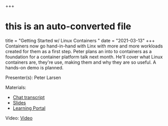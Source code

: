 +++
# this is an auto-converted file
title = "Getting Started w/ Linux Containers  "
date = "2021-03-13"
+++
Containers now go hand-in-hand with Linx with more and more workloads created for them as a  first step. Peter plans an into to containers as a foundation for a container platform talk next month. He'll cover what Linux containers are, they're use, making them and why they are so useful. A hands-on demo is planned.

Presenter(s): Peter Larsen

Materials:
* [Chat transcript](/presentation_materials/Getting_Started_w__Linux_Containers__--2021-03-13/containers.1.chat.txt)
* [Slides](/presentation_materials/Getting_Started_w__Linux_Containers__--2021-03-13/larsen.container.into.pdf)
* [Learning Portal](https://learn.openshift.com/subsystems)

Video: [Video](https://www.youtube.com/watch?v=SbArdk-TPus)
